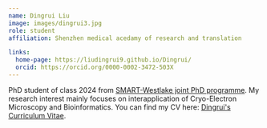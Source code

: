 ```yaml
---
name: Dingrui Liu
image: images/dingrui3.jpg
role: student
affiliation: Shenzhen medical acedamy of research and translation 

links:
  home-page: https://liudingrui9.github.io/Dingrui/
  orcid: https://orcid.org/0000-0002-3472-503X
---
```


PhD student of class 2024 from [SMART-Westlake joint PhD programme](https://smart.org.cn/en/Education-and-Exchanges/Edu/Graduate/Study/Admission/index.html). My research interest mainly focuses on interapplication of Cryo-Electron Microscopy and Bioinformatics. You can find my CV here: [Dingrui's Curriculum Vitae](Pan-lab-website/assets/LIUDINGRUI-CV.pdf).
